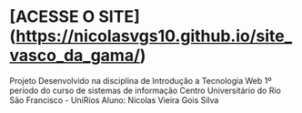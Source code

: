 # [ACESSE O SITE] (https://nicolasvgs10.github.io/site_vasco_da_gama/)

Projeto Desenvolvido na disciplina de Introdução a Tecnologia Web
1º período do curso de sistemas de informação
Centro Universitário do Rio São Francisco - UniRios
Aluno: Nicolas Vieira Gois Silva
